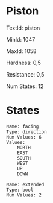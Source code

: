 # Piston

TextId: piston

MinId: 1047

MaxId: 1058

Hardness: 0,5

Resistance: 0,5


Num States: 12

# States
```
Name: facing
Type: direction
Num Values: 6
Values:
    NORTH
    EAST
    SOUTH
    WEST
    UP
    DOWN

Name: extended
Type: bool
Num Values: 2
```